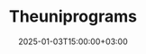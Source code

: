 ---
weight: 300000
date: 2024-12-27T12:00:00+00:00
title: "Theuniprograms"
icon: travel_explore
description: "ExploreUni: Connecting You to Worldwide Higher Education Opportunities"
date: 2025-01-03T15:00:00+03:00
---